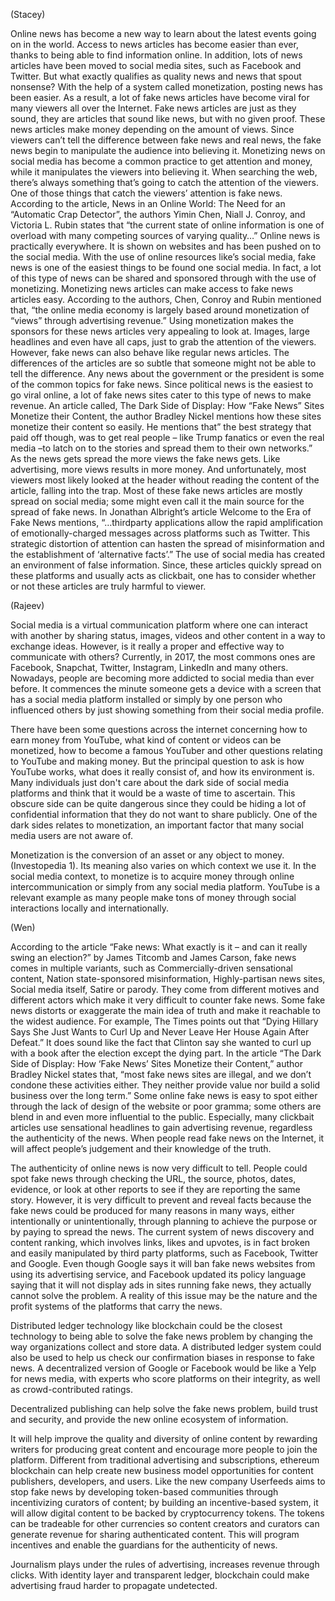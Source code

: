 (Stacey)

Online news has become a new way to learn about the latest events going on in the world. Access to news articles has become easier than ever, thanks to being able to find information online. In addition, lots of news articles have been moved to social media sites, such as Facebook and Twitter. But what exactly qualifies as quality news and news that spout nonsense? With the help of a system called monetization, posting news has been easier. As a result, a lot of fake news articles have become viral for many viewers all over the Internet. Fake news articles are just as they sound, they are articles that sound like news, but with no given proof. These news articles make money depending on the amount of views. Since viewers can’t tell the difference between fake news and real news, the fake news begin to manipulate the audience into believing it. Monetizing news on social media has become a common practice to get attention and money, while it manipulates the viewers into believing it.
	When searching the web, there’s always something that’s going to catch the attention of the viewers. One of those things that catch the viewers’ attention is fake news. According to the article, News in an Online World: The Need for an “Automatic Crap Detector”, the authors Yimin Chen, Niall J. Conroy, and Victoria L. Rubin states that “the current state of online information is one of overload with many competing sources of varying quality…” Online news is practically everywhere. It is shown on websites and has been pushed on to the social media. With the use of online resources like’s social media, fake news is one of the easiest things to be found one social media. In fact, a lot of this type of news can be shared and sponsored through with the use of monetizing. Monetizing news articles can make access to fake news articles easy. According to the authors, Chen, Conroy and Rubin mentioned that, “the online media economy is largely based around monetization of “views” through advertising revenue.” Using monetization makes the sponsors for these news articles very appealing to look at. Images, large headlines and even have all caps, just to grab the attention of the viewers. However, fake news can also behave like regular news articles. The differences of the articles are so subtle that someone might not be able to tell the difference. Any news about the government or the president is some of the common topics for fake news. Since political news is the easiest to go viral online, a lot of fake news sites cater to this type of news to make revenue. An article called, The Dark Side of Display: How “Fake News” Sites Monetize their Content, the author Bradley Nickel mentions how these sites monetize their content so easily. He mentions that” the best strategy that paid off though, was to get real people – like Trump fanatics or even the real media –to latch on to the stories and spread them to their own networks.” As the news gets spread the more views the fake news gets. Like advertising, more views results in more money. And unfortunately, most viewers most likely looked at the header without reading the content of the article, falling into the trap. 
	Most of these fake news articles are mostly spread on social media; some might even call it the main source for the spread of fake news. In Jonathan Albright’s article Welcome to the Era of Fake News mentions, “…thirdparty applications allow the rapid amplification of emotionally-charged messages across platforms such as Twitter. This strategic distortion of attention can hasten the spread of misinformation and the establishment of ‘alternative facts’.” The use of social media has created an environment of false information. Since, these articles quickly spread on these platforms and usually acts as clickbait, one has to consider whether or not these articles are truly harmful to viewer. 


(Rajeev)

Social media is a virtual communication platform where one can interact with another by sharing status, images, videos and other content in a way to exchange ideas. However, is it really a proper and effective way to communicate with others? Currently, in 2017, the most commons ones are Facebook, Snapchat, Twitter, Instagram, LinkedIn and many others. Nowadays, people are becoming more addicted to social media than ever before. It commences the minute someone gets a device with a screen that has a social media platform installed or simply by one person who influenced others by just showing something from their social media profile.

There have been some questions across the internet concerning how to earn money from YouTube, what kind of content or videos can be monetized, how to become a famous YouTuber and other questions relating to YouTube and making money. But the principal question to ask is how YouTube works, what does it really consist of, and how its environment is. Many individuals just don't care about the dark side of social media platforms and think that it would be a waste of time to ascertain. This obscure side can be quite dangerous since they could be hiding a lot of confidential information that they do not want to share publicly. One of the dark sides relates to monetization, an important factor that many social media users are not aware of. 

Monetization is the conversion of an asset or any object to money. (Investopedia 1). Its meaning also varies on which context we use it. In the social media context, to monetize is to acquire money through online intercommunication or simply from any social media platform. YouTube is a relevant example as many people make tons of money through social interactions locally and internationally.


(Wen)

According to the article “Fake news: What exactly is it – and can it really swing an election?” by
James Titcomb and James Carson, fake news comes in multiple variants, such as Commercially-driven sensational content, Nation state-sponsored misinformation, Highly-partisan news sites, Social media itself, Satire or parody. They come from different motives and different actors which make it very difficult to counter fake news. Some fake news distorts or exaggerate the main idea of truth and make it reachable to the widest audience. For example, The Times points out that “Dying Hillary Says She Just Wants to Curl Up and Never Leave Her House Again After Defeat.” It does sound like the fact that Clinton say she wanted to curl up with a book after the election except the dying part. In the article “The Dark Side of Display: How ‘Fake News’ Sites Monetize their Content,” author Bradley Nickel states that, “most fake news sites are illegal, and we don’t condone these activities either. They neither provide value nor build a solid business over the long term.” Some online fake news is easy to spot either through the lack of design of the website or poor gramma; some others are blend in and even more influential to the public. Especially, many clickbait articles use sensational headlines to gain advertising revenue, regardless the authenticity of the news. When people read fake news on the Internet, it will affect people’s judgement and their knowledge of the truth. 

The authenticity of online news is now very difficult to tell. People could spot fake news through checking the URL, the source, photos, dates, evidence, or look at other reports to see if they are reporting the same story. However, it is very difficult to prevent and reveal facts because the fake news could be produced for many reasons in many ways, either intentionally or unintentionally, through planning to achieve the purpose or by paying to spread the news. The current system of news discovery and content ranking, which involves links, likes and upvotes, is in fact broken and easily manipulated by third party platforms, such as Facebook, Twitter and Google. Even though Google says it will ban fake news websites from using its advertising service, and Facebook updated its policy language saying that it will not display ads in sites running fake news, they actually cannot solve the problem. A reality of this issue may be the nature and the profit systems of the platforms that carry the news. 

Distributed ledger technology like blockchain could be the closest technology to being able to solve the fake news problem by changing the way organizations collect and store data. A distributed ledger system could also be used to help us check our confirmation biases in response to fake news. A decentralized version of Google or Facebook would be like a Yelp for news media, with experts who score platforms on their integrity, as well as crowd-contributed ratings. 

Decentralized publishing can help solve the fake news problem, build trust and security, and provide the new online ecosystem of information.

It will help improve the quality and diversity of online content by rewarding writers for producing great content and encourage more people to join the platform. Different from traditional advertising and subscriptions, ethereum blockchain can help create new business model opportunities for content publishers, developers, and users. Like the new company Userfeeds aims to stop fake news by developing token-based communities through incentivizing curators of content; by building an incentive-based system, it will allow digital content to be backed by cryptocurrency tokens. The tokens can be tradeable for other currencies so content creators and curators can generate revenue for sharing authenticated content. This will program incentives and enable the guardians for the authenticity of news. 

Journalism plays under the rules of advertising, increases revenue through clicks. With identity layer and transparent ledger, blockchain could make advertising fraud harder to propagate undetected. 
